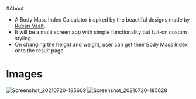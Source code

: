 #About

* A Body Mass Index Calculator inspired by the beautiful designs made by [Ruben Vaalt](https://dribbble.com/shots/4585382-Simple-BMI-Calculator). 
* It will be a multi screen app with simple functionality but full-on custom styling. 
* On changing the height and weight, user can get their Body Mass Index onto the result page.
# Images

![Screenshot_20210720-185609](https://user-images.githubusercontent.com/86222915/126340364-5e3b743c-cf10-4510-9edd-eb0012a44a76.png)
![Screenshot_20210720-185628](https://user-images.githubusercontent.com/86222915/126340441-1d224a98-3982-4b85-a2fe-d2e32892d99d.png)


